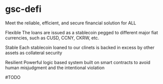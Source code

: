# gsc-defi
Meet the reliable, efficient, and secure financial solution for ALL

Flexible
The loans are issued as a stablecoin pegged to different major fiat currencies, such as CUSD, CCNY, CKRW, etc.

Stable
Each stablecoin loaned to our clinets is backed in excess by other assets as collateral security

Resilient
Powerful logic based system built on smart contracts to avoid human misjudgment and the intentional violation

#TODO
